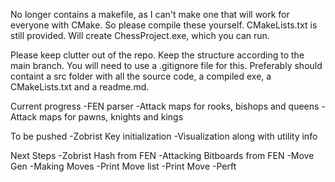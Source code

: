 No longer contains a makefile, as I can't make one that will work for everyone with CMake.
So please compile these yourself. CMakeLists.txt is still provided.
Will create ChessProject.exe, which you can run.

Please keep clutter out of the repo. Keep the structure according to the main branch.
You will need to use a .gitignore file for this.
Preferably should containt a src folder with all the source code, a compiled exe, a CMakeLists.txt and a readme.md.

Current progress
-FEN parser
-Attack maps for rooks, bishops and queens
-Attack maps for pawns, knights and kings

To be pushed
-Zobrist Key initialization
-Visualization along with utility info

Next Steps
-Zobrist Hash from FEN
-Attacking Bitboards from FEN
-Move Gen
-Making Moves
-Print Move list
-Print Move
-Perft
